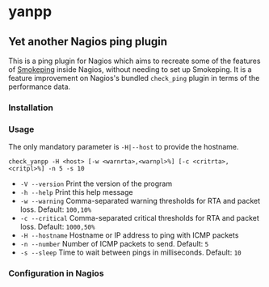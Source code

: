 # yanpp
## Yet another Nagios ping plugin

This is a ping plugin for Nagios which aims to recreate some of the features of [Smokeping](http://oss.oetiker.ch/smokeping/)
inside Nagios, without needing to set up Smokeping. It is a feature improvement on Nagios's bundled `check_ping` plugin in
terms of the performance data.

### Installation

### Usage

The only mandatory parameter is `-H|--host` to provide the hostname.

```
check_yanpp -H <host> [-w <warnrta>,<warnpl>%] [-c <critrta>,<critpl>%] -n 5 -s 10
```

* `-V --version`    Print the version of the program
* `-h --help`       Print this help message
* `-w --warning`    Comma-separated warning thresholds for RTA and packet loss. Default: `100,10%`
* `-c --critical`   Comma-separated critical thresholds for RTA and packet loss. Default: `1000,50%`
* `-H --hostname`   Hostname or IP address to ping with ICMP packets
* `-n --number`     Number of ICMP packets to send. Default: `5`
* `-s --sleep`      Time to wait between pings in milliseconds. Default: `10`

### Configuration in Nagios
